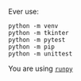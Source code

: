 

Ever use:

    python -m venv
    python -m tkinter
    python -m pytest
    python -m pip
    python -m unittest

You are using [`runpy`](https://docs.python.org/3/library/runpy.html)

